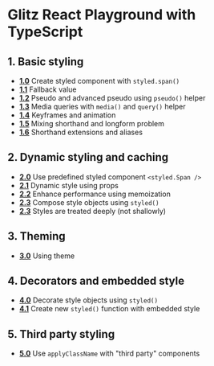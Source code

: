 # Glitz React Playground with TypeScript

## 1. Basic styling

- [**1.0**](Playground.1.0.tsx) Create styled component with `styled.span()`
- [**1.1**](Playground.1.1.tsx) Fallback value
- [**1.2**](Playground.1.2.tsx) Pseudo and advanced pseudo using `pseudo()` helper
- [**1.3**](Playground.1.3.tsx) Media queries with `media()` and `query()` helper
- [**1.4**](Playground.1.4.tsx) Keyframes and animation
- [**1.5**](Playground.1.5.tsx) Mixing shorthand and longform problem
- [**1.6**](Playground.1.6.tsx) Shorthand extensions and aliases

## 2. Dynamic styling and caching

- [**2.0**](Playground.2.0.tsx) Use predefined styled component `<styled.Span />`
- [**2.1**](Playground.2.1.tsx) Dynamic style using props
- [**2.2**](Playground.2.2.tsx) Enhance performance using memoization
- [**2.3**](Playground.2.3.tsx) Compose style objects using `styled()`
- [**2.3**](Playground.2.3.tsx) Styles are treated deeply (not shallowly)

## 3. Theming

- [**3.0**](Playground.3.0.tsx) Using theme

## 4. Decorators and embedded style

- [**4.0**](Playground.4.0.tsx) Decorate style objects using `styled()`
- [**4.1**](Playground.4.1.tsx) Create new `styled()` function with embedded style

## 5. Third party styling

- [**5.0**](Playground.5.0.tsx) Use `applyClassName` with "third party" components
